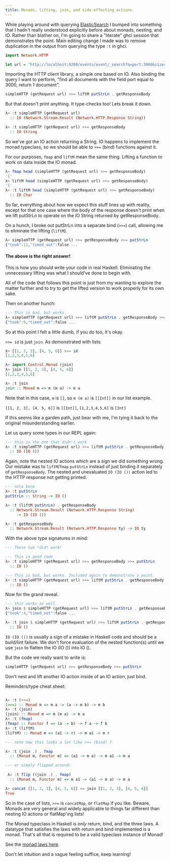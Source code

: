 ```yaml
---
title: Monads, lifting, join, and side-effecting actions.
---
```


While playing around with querying [ElasticSearch](http://www.elasticsearch.org/) I bumped into something that I hadn't really understood explicitly before about monads, nesting, and IO. Rather than blather on, I'm going to share a "literate" ghci session that demonstrates the point. Main editing change I made was to remove duplication in the output from querying the type `:t` in ghci.

``` haskell
import Network.HTTP

let url = "http://localhost:9200/events/event/_search?q=port:3000&size=1"
```

Importing the HTTP client library, a simple one based on IO. Also binding the query I want to perform, "find all documents with the field port equal to 3000, return 1 document".

``` haskell
simpleHTTP (getRequest url) >>= liftM putStrLn . getResponseBody
```

But that doesn't print anything. It type-checks too! Lets break it down.

``` haskell
λ> :t simpleHTTP (getRequest url)
  :: IO (Network.Stream.Result (Network.HTTP.Response String))

λ> :t simpleHTTP (getRequest url) >>= getResponseBody
  :: IO String
```

So we've got an IO action returning a String. IO happens to implement the monad typeclass, so we should be able to `>>=` (bind) functions against it.

For our purposes, `fmap` and `liftM` mean the same thing. Lifting a function to work on data inside the IO monad.

``` haskell
λ> fmap head (simpleHTTP (getRequest url) >>= getResponseBody)
'{'
λ> liftM head (simpleHTTP (getRequest url) >>= getResponseBody)
'{'
λ> :t liftM head (simpleHTTP (getRequest url) >>= getResponseBody)
  :: IO Char
```

So far, everything about how we expect this stuff lines up with reality, except for that one case where the body of the response doesn't print when we lift putStrLn to operate on the IO String returned by getResponseBody.

On a hunch, I broke out putStrLn into a separate bind (`>>=`) call, allowing me to eliminate the lifting (`liftM`).

``` haskell
λ> simpleHTTP (getRequest url) >>= getResponseBody >>= putStrLn
{"took":11,"timed_out":false ...
```

#### The above is the right answer!

This is how you should write your code in real Haskell. Eliminating the unnecessary lifting was what I should've done to begin with.

All of the code that follows this point is just from my wanting to explore the matter further and to try to get the lifted version to work properly for its own sake.

Then on another hunch:

``` haskell
--- This is bad, but works.
λ> simpleHTTP (getRequest url) >>= liftM putStrLn . getResponseBody >>= id
{"took":9,"timed_out":false ...
```

So at this point I felt a little dumb, if you do too, it's okay.

`>>= id` is just `join`. As demonstrated with lists:

``` haskell
λ> [[1, 2, 3], [4, 5, 6]] >>= id
[1,2,3,4,5,6]

λ> import Control.Monad (join)
λ> join [[1, 2, 3], [4, 5, 6]]
[1,2,3,4,5,6]

λ> :t join
join :: Monad m => m (m a) -> m a
```

Note that in this case, `m` is `[]`, so `m (m a)` is `[[Int]]` in our list example.

`[[1, 2, 3], [4, 5, 6]]` is `[[Int]]`, `[1,2,3,4,5,6]` is `[Int]`

If this seems like a garden path, just bear with me, I'm tying it back to the original misunderstanding earlier.

Let us query some types in our REPL again:

``` haskell
--- this is the one that didn't work
λ> :t simpleHTTP (getRequest url) >>= liftM putStrLn . getResponseBody
  :: IO (IO ())
```

Again, note the nested IO actions which are a sign we did something wrong. Our mistake was to `liftM`/`fmap` `putStrLn` instead of just binding it separately of `getResponseBody`. The nested and unevaluated `IO (IO ())` action led to the HTTP response not getting printed.

``` haskell
--- nota bene
λ> :t putStrLn
putStrLn :: String -> IO ()

λ> :t (liftM putStrLn) . getResponseBody
  :: Network.Stream.Result (Network.HTTP.Response String)
     -> IO (IO ())

λ> :t getResponseBody
  :: Network.Stream.Result (Network.HTTP.Response ty) -> IO ty
```

With the above type signatures in mind:

``` haskell
--- These two *did* work!

--- This is good code
λ> :t simpleHTTP (getRequest url) >>= getResponseBody >>= putStrLn
  :: IO ()

--- This is bad, but works. Included again to demonstrate a point.
λ> :t simpleHTTP (getRequest url) >>= liftM putStrLn . getResponseBody >>= id
  :: IO ()
```

Now for the grand reveal.

``` haskell
--- this works as well.
λ> join $ simpleHTTP (getRequest url) >>= liftM putStrLn . getResponseBody
{"took":4,"timed_out":false ...

λ> :t join $ simpleHTTP (getRequest url) >>= liftM putStrLn . getResponseBody
  :: IO ()
```

`IO (IO ())` is usually a sign of a mistake in Haskell code and should be a build/lint failure. We don't force evaluation of the nested function(s) until we use `join` to flatten the IO (IO ()) into IO ().

But the code we really want to write is:

``` haskell
simpleHTTP (getRequest url) >>= getResponseBody >>= putStrLn
```

Don't nest and lift another IO action inside of an IO action, just bind.

Reminders/type cheat sheet:

``` haskell

λ> :t (>>=)
(>>=) :: Monad m => m a -> (a -> m b) -> m b
λ> :t (join)
(join) :: Monad m => m (m a) -> m a
λ> :t (fmap)
(fmap) :: Functor f => (a -> b) -> f a -> f b
λ> :t (liftM)
(liftM) :: Monad m => (a1 -> r) -> m a1 -> m r

--- note how this looks a lot like >>= (bind) ?

λ> :t (join .) . fmap
  :: (Monad m, Functor m) => (a1 -> m a) -> m a1 -> m a

--- or simply flipped around:
  
 λ> :t flip ((join .) . fmap)
  :: (Monad m, Functor m) => m a1 -> (a1 -> m a) -> m a

λ> concat [[1, 2, 3], [4, 5, 6]] == join [[1, 2, 3], [4, 5, 6]]
True

```

So in the case of lists, `>>=` is `concatMap`, or `flatMap` if you like. Beware, Monads are very general and widely applicable to things far different than nesting IO actions or flatMap'ing lists!

The Monad typeclass in Haskell is *only* return, bind, and the three laws. A datatype that satisfies the laws with return and bind implemented is a monad. That's all that is required to be a valid typeclass instance of Monad!

See the [monad laws here](http://www.haskell.org/haskellwiki/Monad_laws).

Don't let intuition and a vague feeling suffice, keep learning!
